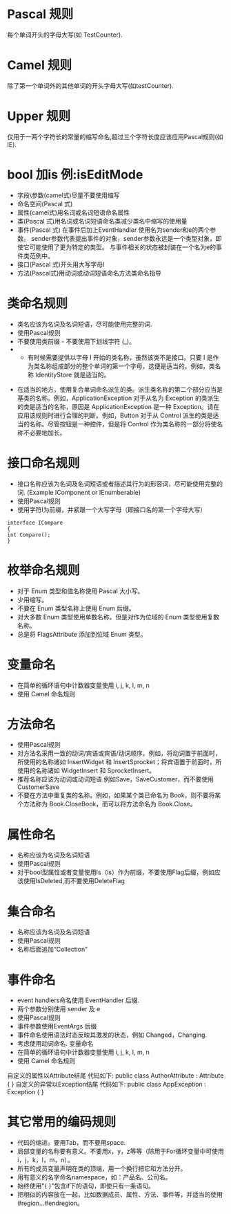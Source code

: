 # Pascal 规则

每个单词开头的字母大写(如 TestCounter).

# Camel 规则

除了第一个单词外的其他单词的开头字母大写(如testCounter).

# Upper 规则

仅用于一两个字符长的常量的缩写命名,超过三个字符长度应该应用Pascal规则(如 IE).

# bool 加is 例:isEditMode

* 字段\参数(camel式)尽量不要使用缩写
* 命名空间(Pascal 式)
* 属性(camel式)用名词或名词短语命名属性
* 类(Pascal 式)用名词或名词短语命名类减少类名中缩写的使用量
* 事件(Pascal 式)
在事件后加上EventHandler
使用名为sender和e的两个参数。
sender参数代表提出事件的对象，sender参数永远是一个类型对象，即使它可能使用了更为特定的类型。
与事件相关的状态被封装在一个名为e的事件类范例中。
* 接口(Pascal 式)开头用大写字母I
* 方法(Pascal式)用动词或动词短语命名方法类命名指导
 
# 类命名规则

* 类名应该为名词及名词短语，尽可能使用完整的词.
* 使用Pascal规则
* 不要使用类前缀 - 不要使用下划线字符 (_)。
* * 有时候需要提供以字母 I 开始的类名称，虽然该类不是接口。只要 I 是作为类名称组成部分的整个单词的第一个字母，这便是适当的。例如，类名称 IdentityStore 就是适当的。
- 在适当的地方，使用复合单词命名派生的类。派生类名称的第二个部分应当是基类的名称。例如，ApplicationException 对于从名为 Exception 的类派生的类是适当的名称，原因是 ApplicationException 是一种 Exception。请在应用该规则时进行合理的判断。例如，Button 对于从 Control 派生的类是适当的名称。尽管按钮是一种控件，但是将 Control 作为类名称的一部分将使名称不必要地加长。

# 接口命名规则

- 接口名称应该为名词及名词短语或者描述其行为的形容词，尽可能使用完整的词. (Example IComponent or IEnumberable)
- 使用Pascal规则
- 使用字符I为前缀，并紧跟一个大写字母（即接口名的第一个字母大写）

```
interface ICompare
{
int Compare();
}
```

# 枚举命名规则

- 对于 Enum 类型和值名称使用 Pascal 大小写。
- 少用缩写。
- 不要在 Enum 类型名称上使用 Enum 后缀。
- 对大多数 Enum 类型使用单数名称，但是对作为位域的 Enum 类型使用复数名称。
- 总是将 FlagsAttribute 添加到位域 Enum 类型。

# 变量命名
- 在简单的循环语句中计数器变量使用 i, j, k, l, m, n
- 使用 Camel 命名规则

# 方法命名

- 使用Pascal规则
- 对方法名采用一致的动词/宾语或宾语/动词顺序。例如，将动词置于前面时，所使用的名称诸如 InsertWidget 和 InsertSprocket；将宾语置于前面时，所使用的名称诸如 WidgetInsert 和 SprocketInsert。
- 推荐名称应该为动词或动词短语.例如Save，SaveCustomer，而不要使用CustomerSave
- 不要在方法中重复类的名称。例如，如果某个类已命名为 Book，则不要将某个方法称为 Book.CloseBook，而可以将方法命名为 Book.Close。


# 属性命名
- 名称应该为名词及名词短语
- 使用Pascal规则
- 对于bool型属性或者变量使用Is（is）作为前缀，不要使用Flag后缀，例如应该使用IsDeleted,而不要使用DeleteFlag


# 集合命名
- 名称应该为名词及名词短语
- 使用Pascal规则
- 名称后面追加“Collection”


# 事件命名
- event handlers命名使用 EventHandler 后缀.
- 两个参数分别使用 sender 及 e
- 使用Pascal规则
- 事件参数使用EventArgs 后缀
- 事件命名使用语法时态反映其激发的状态，例如 Changed，Changing.
- 考虑使用动词命名. 变量命名
- 在简单的循环语句中计数器变量使用 i, j, k, l, m, n
- 使用 Camel 命名规则


自定义的属性以Attribute结尾
代码如下:
public class AuthorAttribute : Attribute
{
}
自定义的异常以Exception结尾
代码如下:
public class AppException : Exception
{
}

# 其它常用的编码规则

* 代码的缩进。要用Tab，而不要用space.
* 局部变量的名称要有意义。不要用x，y，z等等（除用于For循环变量中可使用i，j，k，l，m，n）。
* 所有的成员变量声明在类的顶端，用一个换行把它和方法分开。
* 用有意义的名字命名namespace，如：产品名、公司名。
* 始终使用"{ }"包含if下的语句，即使只有一条语句。
* 把相似的内容放在一起，比如数据成员、属性、方法、事件等，并适当的使用#region…#endregion。

